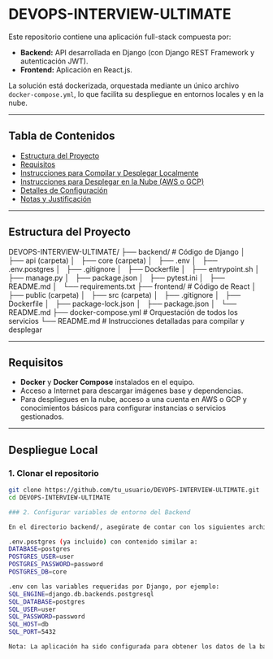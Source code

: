 # DEVOPS-INTERVIEW-ULTIMATE

Este repositorio contiene una aplicación full-stack compuesta por:
- **Backend:** API desarrollada en Django (con Django REST Framework y autenticación JWT).
- **Frontend:** Aplicación en React.js.

La solución está dockerizada, orquestada mediante un único archivo `docker-compose.yml`, lo que facilita su despliegue en entornos locales y en la nube.

---

## Tabla de Contenidos

- [Estructura del Proyecto](#estructura-del-proyecto)
- [Requisitos](#requisitos)
- [Instrucciones para Compilar y Desplegar Localmente](#despliegue-local)
- [Instrucciones para Desplegar en la Nube (AWS o GCP)](#despliegue-en-la-nube)
- [Detalles de Configuración](#detalles-de-configuración)
- [Notas y Justificación](#notas-y-justificación)

---

## Estructura del Proyecto

DEVOPS-INTERVIEW-ULTIMATE/
├── backend/              # Código de Django
│   ├── api (carpeta)
│   ├── core (carpeta)
│   ├── .env
│   ├── .env.postgres
│   ├── .gitignore
│   ├── Dockerfile
│   ├── entrypoint.sh
│   ├── manage.py
│   ├── package.json
│   ├── pytest.ini
│   ├── README.md
│   └── requirements.txt
├── frontend/             # Código de React
│   ├── public (carpeta)
│   ├── src (carpeta)
│   ├── .gitignore
│   ├── Dockerfile
│   ├── package-lock.json
│   ├── package.json
│   └── README.md
├── docker-compose.yml    # Orquestación de todos los servicios
└── README.md             # Instrucciones detalladas para compilar y desplegar


---

## Requisitos

- **Docker** y **Docker Compose** instalados en el equipo.
- Acceso a Internet para descargar imágenes base y dependencias.
- Para despliegues en la nube, acceso a una cuenta en AWS o GCP y conocimientos básicos para configurar instancias o servicios gestionados.

---

## Despliegue Local

### 1. Clonar el repositorio

```bash
git clone https://github.com/tu_usuario/DEVOPS-INTERVIEW-ULTIMATE.git
cd DEVOPS-INTERVIEW-ULTIMATE

### 2. Configurar variables de entorno del Backend

En el directorio backend/, asegúrate de contar con los siguientes archivos:

.env.postgres (ya incluido) con contenido similar a:
DATABASE=postgres
POSTGRES_USER=user
POSTGRES_PASSWORD=password
POSTGRES_DB=core

.env con las variables requeridas por Django, por ejemplo:
SQL_ENGINE=django.db.backends.postgresql
SQL_DATABASE=postgres
SQL_USER=user
SQL_PASSWORD=password
SQL_HOST=db
SQL_PORT=5432

Nota: La aplicación ha sido configurada para obtener los datos de la base de datos a través de estas variables (revisa el código fuente en settings.py para confirmar las variables utilizadas).

